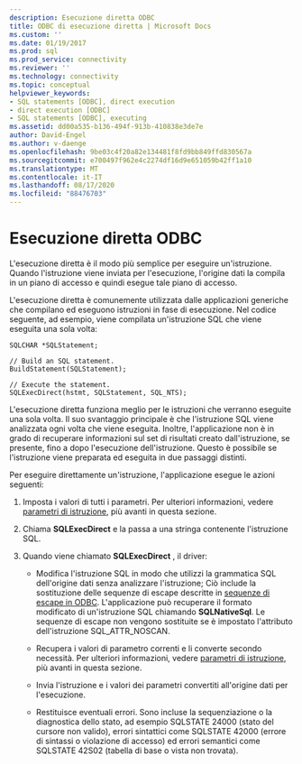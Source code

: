 ```yaml
---
description: Esecuzione diretta ODBC
title: ODBC di esecuzione diretta | Microsoft Docs
ms.custom: ''
ms.date: 01/19/2017
ms.prod: sql
ms.prod_service: connectivity
ms.reviewer: ''
ms.technology: connectivity
ms.topic: conceptual
helpviewer_keywords:
- SQL statements [ODBC], direct execution
- direct execution [ODBC]
- SQL statements [ODBC], executing
ms.assetid: dd00a535-b136-494f-913b-410838e3de7e
author: David-Engel
ms.author: v-daenge
ms.openlocfilehash: 9be03c4f20a82e134481f8fd9bb849ffd830567a
ms.sourcegitcommit: e700497f962e4c2274df16d9e651059b42ff1a10
ms.translationtype: MT
ms.contentlocale: it-IT
ms.lasthandoff: 08/17/2020
ms.locfileid: "88476703"
---
```

# <a name="direct-execution-odbc"></a>Esecuzione diretta ODBC
L'esecuzione diretta è il modo più semplice per eseguire un'istruzione. Quando l'istruzione viene inviata per l'esecuzione, l'origine dati la compila in un piano di accesso e quindi esegue tale piano di accesso.  
  
 L'esecuzione diretta è comunemente utilizzata dalle applicazioni generiche che compilano ed eseguono istruzioni in fase di esecuzione. Nel codice seguente, ad esempio, viene compilata un'istruzione SQL che viene eseguita una sola volta:  
  
```  
SQLCHAR *SQLStatement;  
  
// Build an SQL statement.  
BuildStatement(SQLStatement);  
  
// Execute the statement.  
SQLExecDirect(hstmt, SQLStatement, SQL_NTS);  
```  
  
 L'esecuzione diretta funziona meglio per le istruzioni che verranno eseguite una sola volta. Il suo svantaggio principale è che l'istruzione SQL viene analizzata ogni volta che viene eseguita. Inoltre, l'applicazione non è in grado di recuperare informazioni sul set di risultati creato dall'istruzione, se presente, fino a dopo l'esecuzione dell'istruzione. Questo è possibile se l'istruzione viene preparata ed eseguita in due passaggi distinti.  
  
 Per eseguire direttamente un'istruzione, l'applicazione esegue le azioni seguenti:  
  
1.  Imposta i valori di tutti i parametri. Per ulteriori informazioni, vedere [parametri di istruzione](../../../odbc/reference/develop-app/statement-parameters.md), più avanti in questa sezione.  
  
2.  Chiama **SQLExecDirect** e la passa a una stringa contenente l'istruzione SQL.  
  
3.  Quando viene chiamato **SQLExecDirect** , il driver:  
  
    -   Modifica l'istruzione SQL in modo che utilizzi la grammatica SQL dell'origine dati senza analizzare l'istruzione; Ciò include la sostituzione delle sequenze di escape descritte in [sequenze di escape in ODBC](../../../odbc/reference/develop-app/escape-sequences-in-odbc.md). L'applicazione può recuperare il formato modificato di un'istruzione SQL chiamando **SQLNativeSql**. Le sequenze di escape non vengono sostituite se è impostato l'attributo dell'istruzione SQL_ATTR_NOSCAN.  
  
    -   Recupera i valori di parametro correnti e li converte secondo necessità. Per ulteriori informazioni, vedere [parametri di istruzione](../../../odbc/reference/develop-app/statement-parameters.md), più avanti in questa sezione.  
  
    -   Invia l'istruzione e i valori dei parametri convertiti all'origine dati per l'esecuzione.  
  
    -   Restituisce eventuali errori. Sono incluse la sequenziazione o la diagnostica dello stato, ad esempio SQLSTATE 24000 (stato del cursore non valido), errori sintattici come SQLSTATE 42000 (errore di sintassi o violazione di accesso) ed errori semantici come SQLSTATE 42S02 (tabella di base o vista non trovata).
